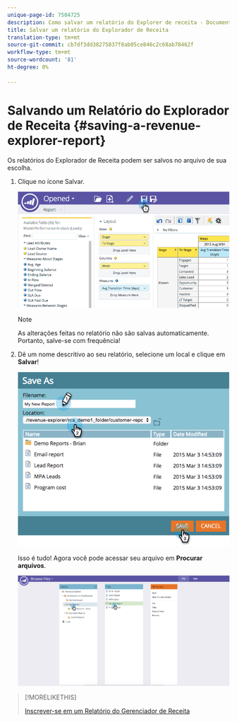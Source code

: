 ```yaml
---
unique-page-id: 7504725
description: Como salvar um relatório do Explorer de receita - Documentos do marketing - Documentação do produto
title: Salvar um relatório do Explorador de Receita
translation-type: tm+mt
source-git-commit: cb7df3dd38275837f8ab05ce846c2c68ab78462f
workflow-type: tm+mt
source-wordcount: '81'
ht-degree: 0%

---
```



# Salvando um Relatório do Explorador de Receita {#saving-a-revenue-explorer-report}

Os relatórios do Explorador de Receita podem ser salvos no arquivo de sua escolha.

1. Clique no ícone Salvar.

   ![](assets/image2015-3-25-17-3a8-3a49.png)

   >[!NOTE]
   >
   >As alterações feitas no relatório não são salvas automaticamente. Portanto, salve-se com frequência!

1. Dê um nome descritivo ao seu relatório, selecione um local e clique em **Salvar**!

   ![](assets/image2015-3-26-13-3a30-3a33.png)

   Isso é tudo! Agora você pode acessar seu arquivo em **Procurar arquivos**.

   ![](assets/image2015-3-27-11-3a32-3a51.png)

>[!MORELIKETHIS]
>
>[Inscrever-se em um Relatório do Gerenciador de Receita](/help/marketo/product-docs/reporting/revenue-cycle-analytics/revenue-explorer/subscribe-to-a-revenue-explorer-report.md)
